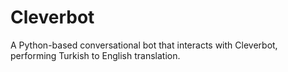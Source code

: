 # Cleverbot
 A Python-based conversational bot that interacts with Cleverbot, performing Turkish to English translation.
